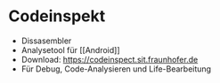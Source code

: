 # Codeinspekt
- Dissasembler
- Analysetool für [[Android]]
- Download: https://codeinspect.sit.fraunhofer.de
- Für Debug, Code-Analysieren und Life-Bearbeitung